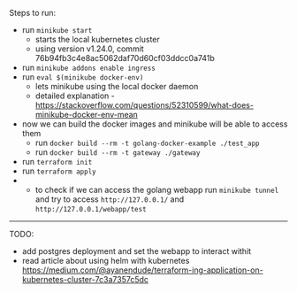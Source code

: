 Steps to run:

- run `minikube start`
  - starts the local kubernetes cluster
  - using version v1.24.0, commit 76b94fb3c4e8ac5062daf70d60cf03ddcc0a741b
- run `minikube addons enable ingress`
- run `eval $(minikube docker-env)`
  - lets minikube using the local docker daemon
  - detailed explanation - https://stackoverflow.com/questions/52310599/what-does-minikube-docker-env-mean
- now we can build the docker images and minikube will be able to access them
  - run `docker build --rm -t golang-docker-example ./test_app`
  - run `docker build --rm -t gateway ./gateway`
- run `terraform init`
- run `terraform apply`
- - to check if we can access the golang webapp run `minikube tunnel` and try to access `http://127.0.0.1/` and `http://127.0.0.1/webapp/test`

---

TODO:

- add postgres deployment and set the webapp to interact withit
- read article about using helm with kubernetes https://medium.com/@ayanendude/terraform-ing-application-on-kubernetes-cluster-7c3a7357c5dc
